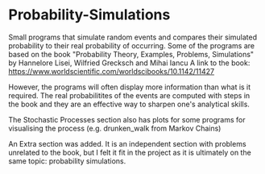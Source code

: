 # Probability-Simulations
Small programs that simulate random events and compares their simulated probability to their real probability of occurring.
Some of the programs are based on the book "Probability Theory, Examples, Problems, Simulations" by  Hannelore Lisei, Wilfried Grecksch and Mihai Iancu
A link to the book: https://www.worldscientific.com/worldscibooks/10.1142/11427

However, the programs will often display more information than what is it required. The real probabilitites of the events are computed with steps in the book
and they are an effective way to sharpen one's analytical skills.

The Stochastic Processes section also has plots for some programs for visualising the process (e.g. drunken_walk from Markov Chains)

An Extra section was added. It is an independent section with problems unrelated to the book, but I felt it fit in the
project as it is ultimately on the same topic: probability simulations.